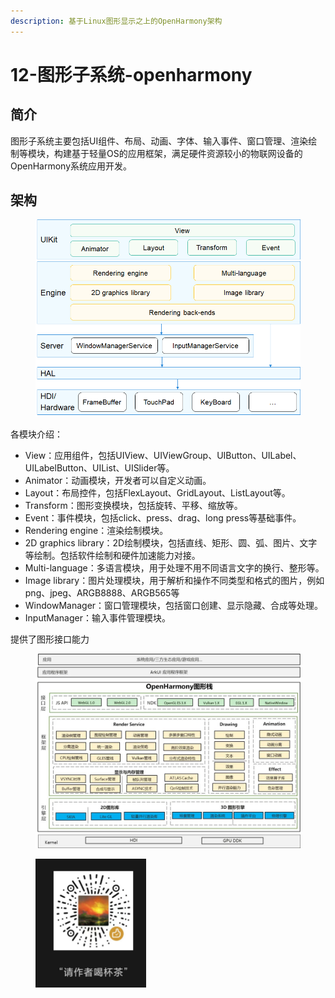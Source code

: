 ```yaml
---
description: 基于Linux图形显示之上的OpenHarmony架构
---
```


# 12-图形子系统-openharmony

## 简介

图形子系统主要包括UI组件、布局、动画、字体、输入事件、窗口管理、渲染绘制等模块，构建基于轻量OS的应用框架，满足硬件资源较小的物联网设备的OpenHarmony系统应用开发。

## 架构

<figure><img src=".gitbook/assets/image (45).png" alt=""><figcaption></figcaption></figure>

各模块介绍：

* View：应用组件，包括UIView、UIViewGroup、UIButton、UILabel、UILabelButton、UIList、UISlider等。
* Animator：动画模块，开发者可以自定义动画。
* Layout：布局控件，包括FlexLayout、GridLayout、ListLayout等。
* Transform：图形变换模块，包括旋转、平移、缩放等。
* Event：事件模块，包括click、press、drag、long press等基础事件。
* Rendering engine：渲染绘制模块。
* 2D graphics library：2D绘制模块，包括直线、矩形、圆、弧、图片、文字等绘制。包括软件绘制和硬件加速能力对接。
* Multi-language：多语言模块，用于处理不用不同语言文字的换行、整形等。
* Image library：图片处理模块，用于解析和操作不同类型和格式的图片，例如png、jpeg、ARGB8888、ARGB565等
* WindowManager：窗口管理模块，包括窗口创建、显示隐藏、合成等处理。
* InputManager：输入事件管理模块。

提供了图形接口能力

<figure><img src=".gitbook/assets/image (46).png" alt=""><figcaption></figcaption></figure>

<figure><img src=".gitbook/assets/1719478519308.png" alt="" width="177"><figcaption></figcaption></figure>
